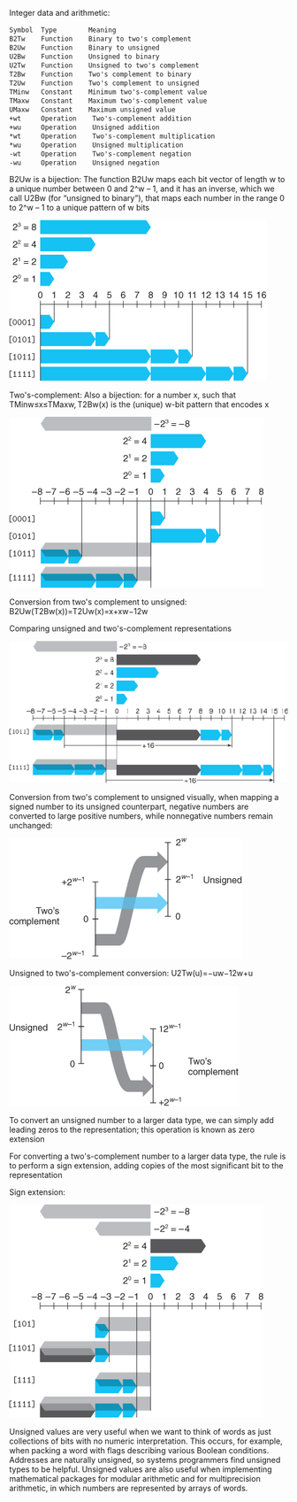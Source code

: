 Integer data and arithmetic:

    Symbol  Type        Meaning 
    B2Tw    Function    Binary to two's complement  
    B2Uw    Function    Binary to unsigned      
    U2Bw    Function    Unsigned to binary      
    U2Tw    Function    Unsigned to two's complement
    T2Bw    Function    Two's complement to binary 
    T2Uw    Function    Two's complement to unsigned
    TMinw   Constant    Minimum two's-complement value  
    TMaxw   Constant    Maximum two's-complement value 
    UMaxw   Constant    Maximum unsigned value  
    +wt     Operation    Two's-complement addition  
    +wu     Operation    Unsigned addition   
    *wt     Operation    Two's-complement multiplication 
    *wu     Operation    Unsigned multiplication 
    -wt     Operation    Two's-complement negation  
    -wu     Operation    Unsigned negation   


B2Uw is a bijection: The function B2Uw maps each bit vector of length w to a unique number between 0 and 2^w – 1, and it has an inverse, which we call U2Bw (for “unsigned to binary”), that maps each number in the range 0 to 2^w – 1 to a unique pattern of w bits

![](a.png)


Two's-complement: Also a bijection: for a number x, such that TMinw≤x≤TMaxw, T2Bw(x) is the (unique) w-bit pattern that encodes x

![](b.png)

Conversion from two's complement to unsigned: B2Uw(T2Bw(x))=T2Uw(x)=x+xw−12w

Comparing unsigned and two's-complement representations

![](c.png)

Conversion from two's complement to unsigned visually, when mapping a signed number to its unsigned counterpart, negative numbers are converted to large positive numbers, while nonnegative numbers remain unchanged:

![](d.png)

Unsigned to two's-complement conversion: U2Tw(u)=−uw−12w+u

![](e.png)

To convert an unsigned number to a larger data type, we can simply add leading zeros to the representation; this operation is known as zero extension

For converting a two's-complement number to a larger data type, the rule is to perform a sign extension, adding copies of the most significant bit to the representation

Sign extension:

![](f.png)

Unsigned values are very useful when we want to think of words as just collections of bits with no numeric interpretation. This occurs, for example, when packing a word with flags describing various Boolean conditions. Addresses are naturally unsigned, so systems programmers find unsigned types to be helpful. Unsigned values are also useful when implementing mathematical packages for modular arithmetic and for multiprecision arithmetic, in which numbers are represented by arrays of words.






